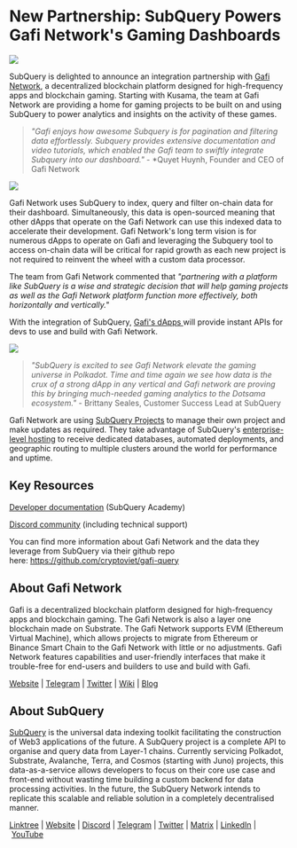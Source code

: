 # New Partnership: SubQuery Powers Gafi Network's Gaming Dashboards

![](https://miro.medium.com/max/1400/0*aNeeYoL5GQjTD21x)

SubQuery is delighted to announce an integration partnership with [Gafi Network](https://gafi.network/), a decentralized blockchain platform designed for high-frequency apps and blockchain gaming. Starting with Kusama, the team at Gafi Network are providing a home for gaming projects to be built on and using SubQuery to power analytics and insights on the activity of these games.

> _"Gafi enjoys how awesome Subquery is for pagination and filtering data effortlessly. Subquery provides extensive documentation and video tutorials, which enabled the Gafi team to swiftly integrate Subquery into our dashboard."_ - \*Quyet Huynh, Founder and CEO of Gafi Network

![](https://miro.medium.com/max/1400/0*XTp0WjbBihuInd0a)

Gafi Network uses SubQuery to index, query and filter on-chain data for their dashboard. Simultaneously, this data is open-sourced meaning that other dApps that operate on the Gafi Network can use this indexed data to accelerate their development. Gafi Network's long term vision is for numerous dApps to operate on Gafi and leveraging the Subquery tool to access on-chain data will be critical for rapid growth as each new project is not required to reinvent the wheel with a custom data processor.

The team from Gafi Network commented that *"partnering with a platform like SubQuery is a wise and strategic decision that will help gaming projects as well as the Gafi Network platform function more effectively, both horizontally and vertically."*

With the integration of SubQuery, [Gafi's dApps ](https://apps.gafi.network/)will provide instant APIs for devs to use and build with Gafi Network.

![](https://miro.medium.com/max/1400/0*g_47g-0DBW9YWTND)

> _"SubQuery is excited to see Gafi Network elevate the gaming universe in Polkadot. Time and time again we see how data is the crux of a strong dApp in any vertical and Gafi network are proving this by bringing much-needed gaming analytics to the Dotsama ecosystem."_ - Brittany Seales, Customer Success Lead at SubQuery

Gafi Network are using [SubQuery Projects](https://project.subquery.network/) to manage their own project and make updates as required. They take advantage of SubQuery's [enterprise-level hosting](https://blog.subquery.network/blogs/20211228-enterprise-hosted.html) to receive dedicated databases, automated deployments, and geographic routing to multiple clusters around the world for performance and uptime.

## Key Resources

[Developer documentation](https://academy.subquery.network/) (SubQuery Academy)

[Discord community](https://discord.com/invite/subquery) (including technical support)

You can find more information about Gafi Network and the data they leverage from SubQuery via their github repo here: <https://github.com/cryptoviet/gafi-query>

## About Gafi Network

Gafi is a decentralized blockchain platform designed for high-frequency apps and blockchain gaming. The Gafi Network is also a layer one blockchain made on Substrate. The Gafi Network supports EVM (Ethereum Virtual Machine), which allows projects to migrate from Ethereum or Binance Smart Chain to the Gafi Network with little or no adjustments. Gafi Network features capabilities and user-friendly interfaces that make it trouble-free for end-users and builders to use and build with Gafi.

[Website](https://gafi.network/) | [Telegram](https://t.me/GafiNetwork) | [Twitter](https://twitter.com/GafiNetwork) | [Wiki](https://wiki.gafi.network/) | [Blog](https://blog.gafi.network/p/the-first-milestone-of-the-gafi-network?sd=pf)

## About SubQuery

[SubQuery](https://subquery.network/) is the universal data indexing toolkit facilitating the construction of Web3 applications of the future. A SubQuery project is a complete API to organise and query data from Layer-1 chains. Currently servicing Polkadot, Substrate, Avalanche, Terra, and Cosmos (starting with Juno) projects, this data-as-a-service allows developers to focus on their core use case and front-end without wasting time building a custom backend for data processing activities. In the future, the SubQuery Network intends to replicate this scalable and reliable solution in a completely decentralised manner.

​​[Linktree](https://linktr.ee/subquerynetwork) | [Website](https://subquery.network/) | [Discord](https://discord.com/invite/78zg8aBSMG) | [Telegram](https://t.me/subquerynetwork) | [Twitter](https://twitter.com/subquerynetwork) | [Matrix](https://matrix.to/#/#subquery:matrix.org) | [LinkedIn](https://www.linkedin.com/company/subquery) | [YouTube](https://www.youtube.com/channel/UCi1a6NUUjegcLHDFLr7CqLw)
